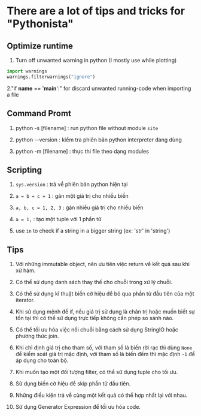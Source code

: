 # There are a lot of tips and tricks for "Pythonista"

## Optimize runtime

1. Turn off unwanted warning in python (I mostly use while plotting)

``` Python
import warnings
warnings.filterwarnings("ignore")
```

2."if __name__ == '__main__':" for discard unwanted running-code when importing a file

## Command Promt

1. python -s [filename] : run python file without module `site`

2. python --version : kiểm tra phiên bản python interpreter đang dùng

3. python -m [filename] : thực thi file theo dạng modules

## Scripting

1. `sys.version` : trả về phiên bản python hiện tại

2. `a = b = c = 1` : gán một giá trị cho nhiều biến

3. `a, b, c = 1, 2, 3` : gán nhiều giá trị cho nhiều biến

4. `a = 1,` : tạo một tuple với 1 phần tử

5. use `in` to check if a string in a bigger string (ex: 'str' in 'string')

## Tips

1. Với những immutable object, nên ưu tiên việc return về kết quả sau khi xử hàm.

2. Có thể sử dụng danh sách thay thế cho chuỗi trong xử lý chuỗi.

3. Có thể sử dụng kĩ thuật biến cờ hiệu để bỏ qua phần tử đầu tiên của một iterator.

4. Khi sử dụng mệnh đề if, nếu giá trị sử dụng là chân trị hoặc muốn biết sự tồn tại thì có thể sử dụng trực tiếp không cần phép so sánh nào.

5. Có thể tối ưu hóa việc nối chuỗi bằng cách sử dụng StringIO hoặc phương thức join.

6. Khi chỉ định giá trị cho tham số, với tham số là biến rời rạc thì dùng `None` để kiểm soát giá trị mặc định, với tham số là biến đếm thì mặc định `-1` để áp dụng cho toàn bộ.

7. Khi muốn tạo một đối tượng filter, có thể sử dụng tuple cho tối ưu.

8. Sử dụng biến cờ hiệu để skip phần tử đầu tiên.

9. Những điều kiện trả về cùng một kết quả có thể hợp nhất lại với nhau.

10. Sử dụng Generator Expression để tối ưu hóa code.